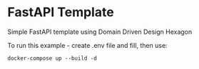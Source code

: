 # FastAPI Template
Simple FastAPI template using Domain Driven Design Hexagon

To run this example - create .env file and fill, then use:
```
docker-compose up --build -d
```